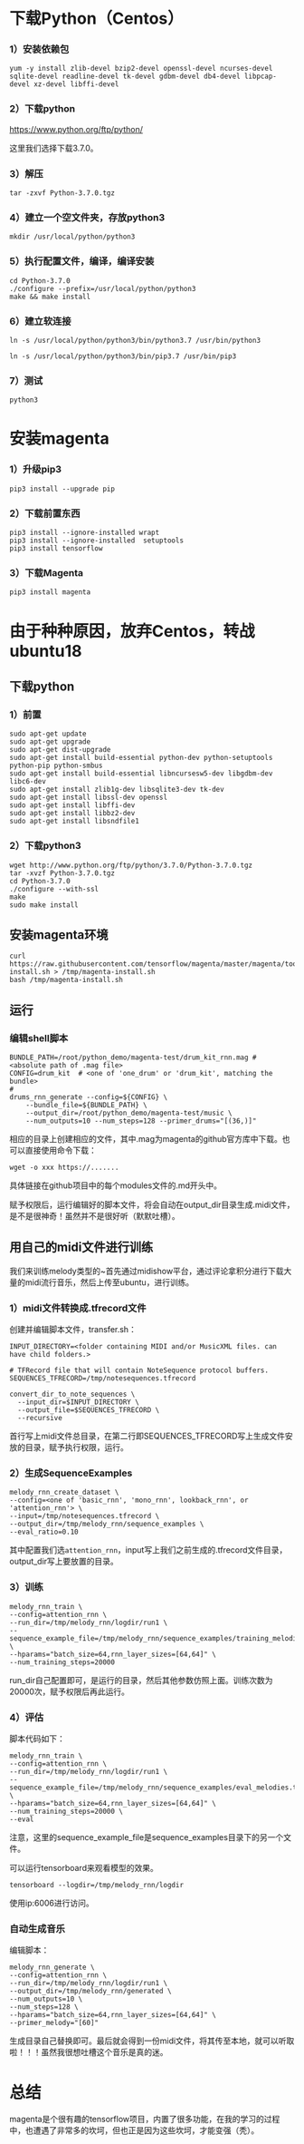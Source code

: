 # 下载Python（Centos）

### 1）安装依赖包

```
yum -y install zlib-devel bzip2-devel openssl-devel ncurses-devel sqlite-devel readline-devel tk-devel gdbm-devel db4-devel libpcap-devel xz-devel libffi-devel
```

### 2）下载python

https://www.python.org/ftp/python/

这里我们选择下载3.7.0。

### 3）解压

`tar -zxvf Python-3.7.0.tgz `

### 4）建立一个空文件夹，存放python3

`mkdir /usr/local/python/python3`

### 5）执行配置文件，编译，编译安装

```
cd Python-3.7.0
./configure --prefix=/usr/local/python/python3
make && make install
```

### 6）建立软连接　

`ln -s /usr/local/python/python3/bin/python3.7 /usr/bin/python3`

`ln -s /usr/local/python/python3/bin/pip3.7 /usr/bin/pip3`

### 7）测试

`python3`

# 安装magenta

### 1）升级pip3

`pip3 install --upgrade pip`

### 2）下载前置东西

```
pip3 install --ignore-installed wrapt
pip3 install --ignore-installed  setuptools
pip3 install tensorflow
```

### 3）下载Magenta

`pip3 install magenta`

# 由于种种原因，放弃Centos，转战ubuntu18

## 下载python

### 1）前置

```
sudo apt-get update
sudo apt-get upgrade
sudo apt-get dist-upgrade
sudo apt-get install build-essential python-dev python-setuptools python-pip python-smbus
sudo apt-get install build-essential libncursesw5-dev libgdbm-dev libc6-dev
sudo apt-get install zlib1g-dev libsqlite3-dev tk-dev
sudo apt-get install libssl-dev openssl
sudo apt-get install libffi-dev
sudo apt-get install libbz2-dev
sudo apt-get install libsndfile1
```

### 2）下载python3

```
wget http://www.python.org/ftp/python/3.7.0/Python-3.7.0.tgz
tar -xvzf Python-3.7.0.tgz
cd Python-3.7.0
./configure --with-ssl
make
sudo make install
```

## 安装magenta环境

```
curl https://raw.githubusercontent.com/tensorflow/magenta/master/magenta/tools/magenta-install.sh > /tmp/magenta-install.sh
bash /tmp/magenta-install.sh
```

## 运行

### 编辑shell脚本

```
BUNDLE_PATH=/root/python_demo/magenta-test/drum_kit_rnn.mag # <absolute path of .mag file>
CONFIG=drum_kit  # <one of 'one_drum' or 'drum_kit', matching the bundle>
#
drums_rnn_generate --config=${CONFIG} \
    --bundle_file=${BUNDLE_PATH} \
    --output_dir=/root/python_demo/magenta-test/music \
    --num_outputs=10 --num_steps=128 --primer_drums="[(36,)]"
```

相应的目录上创建相应的文件，其中.mag为magenta的github官方库中下载。也可以直接使用命令下载：

`wget -o xxx https://.......`

具体链接在github项目中的每个modules文件的.md开头中。

赋予权限后，运行编辑好的脚本文件，将会自动在output_dir目录生成.midi文件，是不是很神奇！虽然并不是很好听（默默吐槽）。

## 用自己的midi文件进行训练

我们来训练melody类型的~首先通过midishow平台，通过评论拿积分进行下载大量的midi流行音乐，然后上传至ubuntu，进行训练。

### 1）midi文件转换成.tfrecord文件

创建并编辑脚本文件，transfer.sh：

```
INPUT_DIRECTORY=<folder containing MIDI and/or MusicXML files. can have child folders.>

# TFRecord file that will contain NoteSequence protocol buffers.
SEQUENCES_TFRECORD=/tmp/notesequences.tfrecord

convert_dir_to_note_sequences \
  --input_dir=$INPUT_DIRECTORY \
  --output_file=$SEQUENCES_TFRECORD \
  --recursive
```

首行写上midi文件总目录，在第二行即SEQUENCES_TFRECORD写上生成文件安放的目录，赋予执行权限，运行。

### 2）生成SequenceExamples

```
melody_rnn_create_dataset \
--config=<one of 'basic_rnn', 'mono_rnn', lookback_rnn', or 'attention_rnn'> \
--input=/tmp/notesequences.tfrecord \
--output_dir=/tmp/melody_rnn/sequence_examples \
--eval_ratio=0.10
```

其中配置我们选`attention_rnn`，input写上我们之前生成的.tfrecord文件目录，output_dir写上要放置的目录。

### 3）训练

```
melody_rnn_train \
--config=attention_rnn \
--run_dir=/tmp/melody_rnn/logdir/run1 \
--sequence_example_file=/tmp/melody_rnn/sequence_examples/training_melodies.tfrecord \
--hparams="batch_size=64,rnn_layer_sizes=[64,64]" \
--num_training_steps=20000
```

run_dir自己配置即可，是运行的目录，然后其他参数仿照上面。训练次数为20000次，赋予权限后再此运行。

### 4）评估

脚本代码如下：

```
melody_rnn_train \
--config=attention_rnn \
--run_dir=/tmp/melody_rnn/logdir/run1 \
--sequence_example_file=/tmp/melody_rnn/sequence_examples/eval_melodies.tfrecord \
--hparams="batch_size=64,rnn_layer_sizes=[64,64]" \
--num_training_steps=20000 \
--eval
```

注意，这里的sequence_example_file是sequence_examples目录下的另一个文件。

可以运行tensorboard来观看模型的效果。

```
tensorboard --logdir=/tmp/melody_rnn/logdir
```

使用ip:6006进行访问。

### 自动生成音乐

编辑脚本：

```
melody_rnn_generate \
--config=attention_rnn \
--run_dir=/tmp/melody_rnn/logdir/run1 \
--output_dir=/tmp/melody_rnn/generated \
--num_outputs=10 \
--num_steps=128 \
--hparams="batch_size=64,rnn_layer_sizes=[64,64]" \
--primer_melody="[60]"
```

生成目录自己替换即可。最后就会得到一份midi文件，将其传至本地，就可以听取啦！！！虽然我很想吐槽这个音乐是真的迷。

# 总结

magenta是个很有趣的tensorflow项目，内置了很多功能，在我的学习的过程中，也遭遇了非常多的坎坷，但也正是因为这些坎坷，才能变强（秃）。

